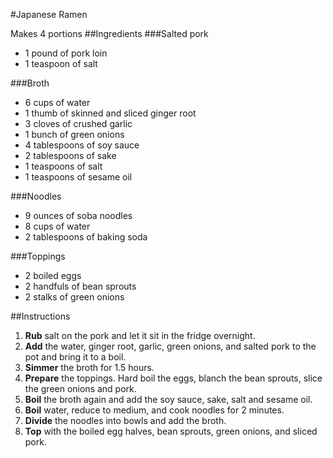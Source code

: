 #Japanese Ramen

Makes 4 portions
##Ingredients
###Salted pork
* 1 pound of pork loin
* 1 teaspoon of salt

###Broth
* 6 cups of water
* 1 thumb of skinned and sliced ginger root
* 3 cloves of crushed garlic
* 1 bunch of green onions
* 4 tablespoons of soy sauce
* 2 tablespoons of sake
* 1 teaspoons of salt
* 1 teaspoons of sesame oil

###Noodles
* 9 ounces of soba noodles
* 8 cups of water
* 2 tablespoons of baking soda

###Toppings
* 2 boiled eggs
* 2 handfuls of bean sprouts
* 2 stalks of green onions

##Instructions
1. **Rub** salt on the pork and let it sit in the fridge overnight.
2. **Add** the water, ginger root, garlic, green onions, and salted pork to the pot and bring it to a  boil.
3. **Simmer** the broth for 1.5 hours.
4. **Prepare** the toppings. Hard boil the eggs, blanch the bean sprouts, slice the green onions and pork.
5. **Boil** the broth again and add the soy sauce, sake, salt and sesame oil.
6. **Boil** water, reduce to medium, and cook noodles for 2 minutes.
7. **Divide** the noodles into bowls and add the broth.
8. **Top** with the boiled egg halves, bean sprouts, green onions, and sliced pork.
